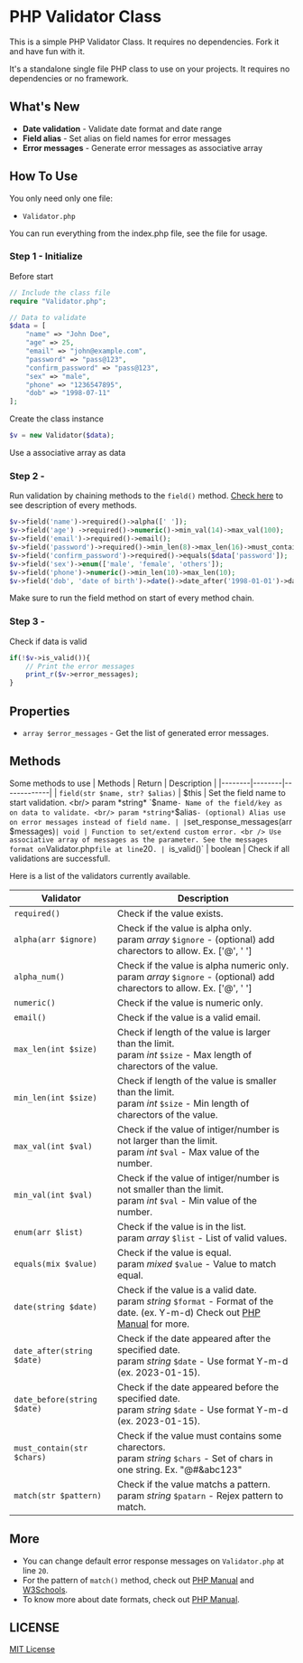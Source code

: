 # PHP Validator Class
This is a simple PHP Validator Class. It requires no dependencies. Fork it and have fun with it.

It's a standalone single file PHP class to use on your projects. It requires no dependencies or no framework.

## What's New
- **Date validation** - Validate date format and date range
- **Field alias** - Set alias on field names for error messages
- **Error messages** - Generate error messages as associative array

## How To Use
You only need only one file:

 - `Validator.php`

You can run everything from the index.php file, see the file for usage.

### Step 1 - Initialize
Before start
```php
// Include the class file
require "Validator.php";

// Data to validate
$data = [
    "name" => "John Doe",
    "age" => 25,
    "email" => "john@example.com",
    "password" => "pass@123",
    "confirm_password" => "pass@123",
    "sex" => "male",
    "phone" => "1236547895",
    "dob" => "1998-07-11"
];
```

Create the class instance
```php
$v = new Validator($data);
```
Use a associative array as data

### Step 2 - 
Run validation by chaining methods to the `field()` method. [Check here](#methods) to see description of every methods.
```php
$v->field('name')->required()->alpha([' ']);
$v->field('age') ->required()->numeric()->min_val(14)->max_val(100);
$v->field('email')->required()->email();
$v->field('password')->required()->min_len(8)->max_len(16)->must_contain('@#$&')->must_contain('a-z')->must_contain('A-Z')->must_contain('0-9');
$v->field('confirm_password')->required()->equals($data['password']);
$v->field('sex')->enum(['male', 'female', 'others']);
$v->field('phone')->numeric()->min_len(10)->max_len(10);
$v->field('dob', 'date of birth')->date()->date_after('1998-01-01')->date_before('2002-12-31');
```
Make sure to run the field method on start of every method chain.

### Step 3 -
Check if data is valid
```php
if(!$v->is_valid()){
    // Print the error messages
    print_r($v->error_messages);
}
```

## Properties
- `array $error_messages` - Get the list of generated error messages.

## Methods
Some methods to use
| Methods | Return | Description |
|--------|--------|-------------|
| `field(str $name, str? $alias)` | $this | Set the field name to start validation. <br/> param *string* `$name` - Name of the field/key as on data to validate. <br/> param *string* `$alias` - (optional) Alias use on error messages instead of field name. |
| `set_response_messages(arr $messages)` | void | Function to set/extend custom error. <br /> Use associative array of messages as the parameter. See the messages format on `Validator.php` file at line `20`.
| `is_valid()` | boolean | Check if all validations are successfull.

Here is a list of the validators currently available.

| Validator | Description |
| ----------|-------------|
| `required()` | Check if the value exists. |
| `alpha(arr $ignore)` | Check if the value is alpha only. <br/> param *array* `$ignore` - (optional) add charectors to allow. Ex. ['@', ' '] |
| `alpha_num()` | Check if the value is alpha numeric only. <br/> param *array* `$ignore` - (optional) add charectors to allow. Ex. ['@', ' '] |
| `numeric()` | Check if the value is numeric only. |
| `email()` | Check if the value is a valid email. |
| `max_len(int $size)` | Check if length of the value is larger than the limit. <br/> param *int* `$size` - Max length of charectors of the value. |
| `min_len(int $size)` | Check if length of the value is smaller than the limit. <br/> param *int* `$size` - Min length of charectors of the value. |
| `max_val(int $val)` | Check if the value of intiger/number is not larger than the limit. <br/> param *int* `$val` - Max value of the number. |
| `min_val(int $val)` | Check if the value of intiger/number is not smaller than the limit. <br/> param *int* `$val` - Min value of the number. |
| `enum(arr $list)` | Check if the value is in the list. <br/>  param *array* `$list` - List of valid values. |
| `equals(mix $value)` | Check if the value is equal. <br/> param *mixed* `$value` - Value to match equal. |
| `date(string $date)` | Check if the value is a valid date. <br/> param *string* `$format` - Format of the date. (ex. Y-m-d) Check out [PHP Manual](https://www.php.net/manual/en/datetime.format.php) for more. |
| `date_after(string $date)` | Check if the date appeared after the specified date. <br/> param *string* `$date` - Use format Y-m-d (ex. 2023-01-15). |
| `date_before(string $date)` | Check if the date appeared before the specified date. <br/> param *string* `$date` - Use format Y-m-d (ex. 2023-01-15). |
| `must_contain(str $chars)` | Check if the value must contains some charectors. <br/> param *string* `$chars` - Set of chars in one string. Ex. "@#&abc123"|
| `match(str $pattern)` | Check if the value matchs a pattern. <br/> param *string* `$patarn` - Rejex pattern to match. |

## More
- You can change default error response messages on `Validator.php` at line `20`.
- For the pattern of `match()` method, check out [PHP Manual](https://www.php.net/manual/en/function.preg-match.php) and [W3Schools](https://www.w3schools.com/php/php_regex.asp).
- To know more about date formats, check out [PHP Manual](https://www.php.net/manual/en/datetime.format.php).

## LICENSE
[MIT License](LICENSE)